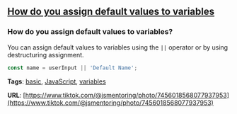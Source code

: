 ## [How do you assign default values to variables](#how-do-you-assign-default-values-to-variables)

### How do you assign default values to variables?

You can assign default values to variables using the `||` operator or by using destructuring assignment.

```javascript
const name = userInput || 'Default Name';
```

**Tags**: [basic](./level/basic), [JavaScript](./theme/javascript), [variables](./theme/variables)

**URL**: [https://www.tiktok.com/@jsmentoring/photo/7456018568077937953](https://www.tiktok.com/@jsmentoring/photo/7456018568077937953)
